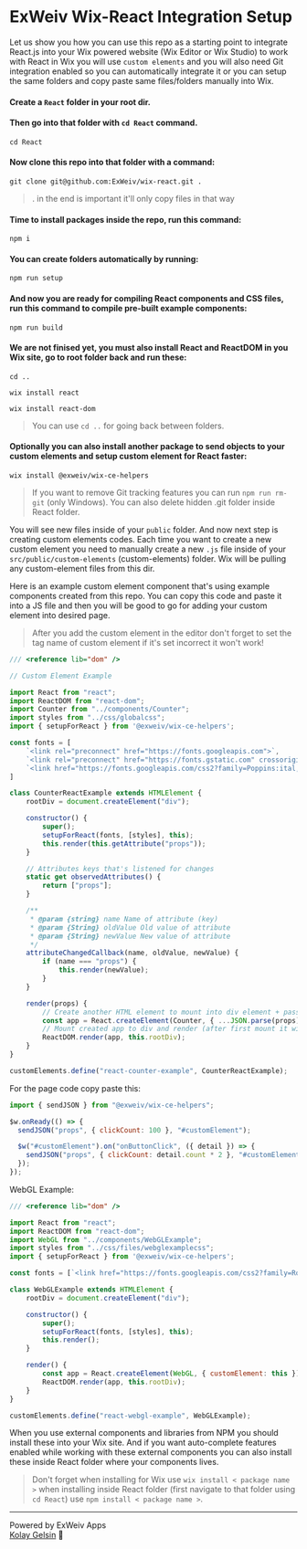 # ExWeiv Wix-React Integration Setup

Let us show you how you can use this repo as a starting point to integrate React.js into your Wix powered website (Wix Editor or Wix Studio) to work with React in Wix you will use `custom elements` and you will also need Git integration enabled so you can automatically integrate it or you can setup the same folders and copy paste same files/folders manually into Wix.

#### Create a `React` folder in your root dir.

#### Then go into that folder with `cd React` command.

```cli
cd React
```

#### Now clone this repo into that folder with a command:

```cli
git clone git@github.com:ExWeiv/wix-react.git .
```

> . in the end is important it'll only copy files in that way

#### Time to install packages inside the repo, run this command:

```cli
npm i
```

#### You can create folders automatically by running:

```cli
npm run setup
```

#### And now you are ready for compiling React components and CSS files, run this command to compile pre-built example components:

```cli
npm run build
```

#### We are not finised yet, you must also install React and ReactDOM in you Wix site, go to root folder back and run these:

```cli
cd ..
```

```cli
wix install react
```

```cli
wix install react-dom
```

> You can use `cd ..` for going back between folders.

#### Optionally you can also install another package to send objects to your custom elements and setup custom element for React faster:

```cli
wix install @exweiv/wix-ce-helpers
```

> If you want to remove Git tracking features you can run `npm run rm-git` (only Windows). You can also delete hidden .git folder inside React folder.

You will see new files inside of your `public` folder. And now next step is creating custom elements codes. Each time you want to create a new custom element you need to manually create a new `.js` file inside of your `src/public/custom-elements` (custom-elements) folder. Wix will be pulling any custom-element files from this dir.

Here is an example custom element component that's using example components created from this repo. You can copy this code and paste it into a JS file and then you will be good to go for adding your custom element into desired page.

> After you add the custom element in the editor don't forget to set the tag name of custom element if it's set incorrect it won't work!

```js
/// <reference lib="dom" />

// Custom Element Example

import React from "react";
import ReactDOM from "react-dom";
import Counter from "../components/Counter";
import styles from "../css/globalcss";
import { setupForReact } from '@exweiv/wix-ce-helpers';

const fonts = [
    `<link rel="preconnect" href="https://fonts.googleapis.com">`,
    `<link rel="preconnect" href="https://fonts.gstatic.com" crossorigin>`,
    `<link href="https://fonts.googleapis.com/css2?family=Poppins:ital,wght@0,100;0,200;0,300;0,400;0,500;0,600;0,700;0,800;0,900;1,100;1,200;1,300;1,400;1,500;1,600;1,700;1,800;1,900&display=swap" rel="stylesheet">`
]

class CounterReactExample extends HTMLElement {
    rootDiv = document.createElement("div");

    constructor() {
        super();
        setupForReact(fonts, [styles], this);
        this.render(this.getAttribute("props"));
    }

    // Attributes keys that's listened for changes
    static get observedAttributes() {
        return ["props"];
    }

    /**
     * @param {string} name Name of attribute (key)
     * @param {String} oldValue Old value of attribute
     * @param {String} newValue New value of attribute
     */
    attributeChangedCallback(name, oldValue, newValue) {
        if (name === "props") {
            this.render(newValue);
        }
    }

    render(props) {
        // Create another HTML element to mount into div element + pass props as JS object
        const app = React.createElement(Counter, { ...JSON.parse(props), customElement: this });
        // Mount created app to div and render (after first mount it will only render changed elements)
        ReactDOM.render(app, this.rootDiv);
    }
}

customElements.define("react-counter-example", CounterReactExample);
```

For the page code copy paste this:

```js
import { sendJSON } from "@exweiv/wix-ce-helpers";

$w.onReady(() => {
  sendJSON("props", { clickCount: 100 }, "#customElement");

  $w("#customElement").on("onButtonClick", ({ detail }) => {
    sendJSON("props", { clickCount: detail.count * 2 }, "#customElement");
  });
});
```

WebGL Example:

```js
/// <reference lib="dom" />

import React from "react";
import ReactDOM from "react-dom";
import WebGL from "../components/WebGLExample";
import styles from "../css/files/webglexamplecss";
import { setupForReact } from '@exweiv/wix-ce-helpers';

const fonts = [`<link href="https://fonts.googleapis.com/css2?family=Roboto:wght@900&display=swap" rel="stylesheet">`];

class WebGLExample extends HTMLElement {
    rootDiv = document.createElement("div");

    constructor() {
        super();
        setupForReact(fonts, [styles], this);
        this.render();
    }

    render() {
        const app = React.createElement(WebGL, { customElement: this });
        ReactDOM.render(app, this.rootDiv);
    }
}

customElements.define("react-webgl-example", WebGLExample);
```

When you use external components and libraries from NPM you should install these into your Wix site. And if you want auto-complete features enabled while working with these external components you can also install these inside React folder where your components lives.

> Don't forget when installing for Wix use `wix install < package name >` when installing inside React folder (first navigate to that folder using `cd React`) use `npm install < package name >`.

---

Powered by ExWeiv Apps <br>
[Kolay Gelsin](https://medium.com/the-optimists-daily/kolay-gelsin-a-turkish-expression-we-should-all-know-and-use-83fc1207ae5d) 💜
